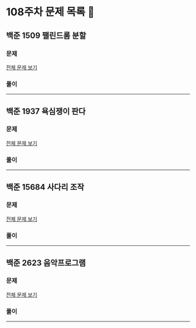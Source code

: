 # 108주차 문제 목록 📝

## 백준 1509 팰린드롬 분할

### 문제

[전체 문제 보기](https://www.acmicpc.net/problem/1509)    

### 풀이

___

## 백준 1937 욕심쟁이 판다

### 문제

[전체 문제 보기](https://www.acmicpc.net/problem/1937)

### 풀이

___

## 백준 15684 사다리 조작

### 문제

[전체 문제 보기](https://www.acmicpc.net/problem/15684)

### 풀이

___

## 백준 2623 음악프로그램

### 문제

[전체 문제 보기](https://www.acmicpc.net/problem/2623)

### 풀이

---
